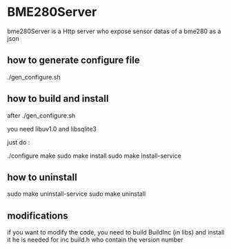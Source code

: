  # BME280Server
 
 bme280Server is a Http server who expose sensor datas of a bme280 as a json
 
 ## how to generate configure file
 
 ./gen_configure.sh
 
 ## how to build and install
 
 after ./gen_configure.sh

 you need libuv1.0 and libsqlite3

 just do :

 ./configure
 make
 sudo make install
 sudo make install-service
 
 ## how to uninstall
 
 sudo make uninstall-service
 sudo make uninstall
 
 
 ## modifications
 
 if you want to modify the code, you need to build BuildInc (in libs) and install it
 he is needed for inc build.h who contain the version number
 

